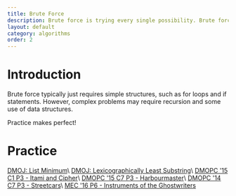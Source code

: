 ```yaml
---
title: Brute Force
description: Brute force is trying every single possibility. Brute force is often inefficient, but may suffice for certain problems.
layout: default
category: algorithms
order: 2
---
```


# Introduction
Brute force typically just requires simple structures, such as for loops and if statements. However, complex problems may require recursion and some use of data structures.

Practice makes perfect!

# Practice
[DMOJ: List Minimum](https://dmoj.ca/problem/bf1)\\
[DMOJ: Lexicographically Least Substring](https://dmoj.ca/problem/bf2)\\
[DMOPC '15 C1 P3 - Itami and Cipher](https://dmoj.ca/problem/dmopc15c1p3)\\
[DMOPC '15 C7 P3 - Harbourmaster](https://dmoj.ca/problem/dmopc15c7p3)\\
[DMOPC '14 C7 P3 - Streetcars](https://dmoj.ca/problem/dmopc14c6p3)\\
[MEC '16 P6 - Instruments of the Ghostwriters](https://dmoj.ca/problem/mec16p6)
